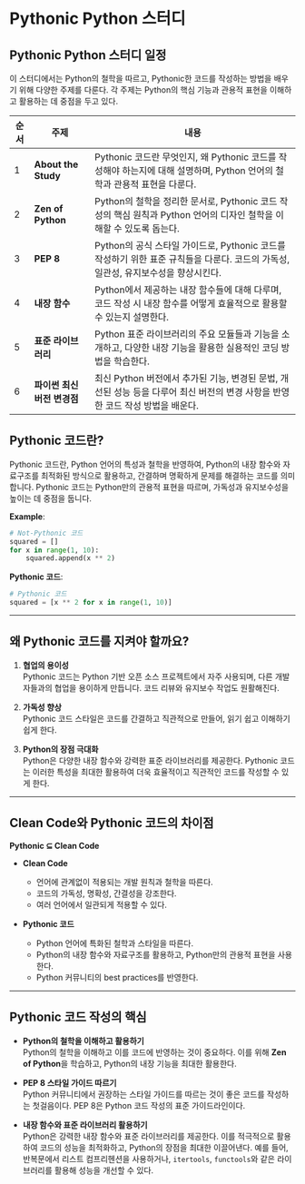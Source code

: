 # **Pythonic Python 스터디**

## **Pythonic Python 스터디 일정**

이 스터디에서는 Python의 철학을 따르고, Pythonic한 코드를 작성하는 방법을 배우기 위해 다양한 주제를 다룬다. 각 주제는 Python의 핵심 기능과 관용적 표현을 이해하고 활용하는 데 중점을 두고 있다. 

| 순서 | 주제                        | 내용                                                                                                                                  |
|------|-----------------------------|---------------------------------------------------------------------------------------------------------------------------------------|
| 1    | **About the Study**          | Pythonic 코드란 무엇인지, 왜 Pythonic 코드를 작성해야 하는지에 대해 설명하며, Python 언어의 철학과 관용적 표현을 다룬다.               |
| 2    | **Zen of Python**            | Python의 철학을 정리한 문서로, Pythonic 코드 작성의 핵심 원칙과 Python 언어의 디자인 철학을 이해할 수 있도록 돕는다.                |
| 3    | **PEP 8**                    | Python의 공식 스타일 가이드로, Pythonic 코드를 작성하기 위한 표준 규칙들을 다룬다. 코드의 가독성, 일관성, 유지보수성을 향상시킨다.   |
| 4    | **내장 함수**                | Python에서 제공하는 내장 함수들에 대해 다루며, 코드 작성 시 내장 함수를 어떻게 효율적으로 활용할 수 있는지 설명한다.               |
| 5    | **표준 라이브러리**           | Python 표준 라이브러리의 주요 모듈들과 기능을 소개하고, 다양한 내장 기능을 활용한 실용적인 코딩 방법을 학습한다.                      |
| 6    | **파이썬 최신 버전 변경점**  | 최신 Python 버전에서 추가된 기능, 변경된 문법, 개선된 성능 등을 다루어 최신 버전의 변경 사항을 반영한 코드 작성 방법을 배운다.      |


## **Pythonic 코드란?**
Pythonic 코드란, Python 언어의 특성과 철학을 반영하여, Python의 내장 함수와 자료구조를 최적화된 방식으로 활용하고, 간결하며 명확하게 문제를 해결하는 코드를 의미합니다. Pythonic 코드는 Python만의 관용적 표현을 따르며, 가독성과 유지보수성을 높이는 데 중점을 둡니다.

**Example**:
```python
# Not-Pythonic 코드
squared = []
for x in range(1, 10):
    squared.append(x ** 2)
```

**Pythonic 코드**:
```python
# Pythonic 코드
squared = [x ** 2 for x in range(1, 10)]
```

---

## **왜 Pythonic 코드를 지켜야 할까요?**

1. **협업의 용이성**  
   Pythonic 코드는 Python 기반 오픈 소스 프로젝트에서 자주 사용되며, 다른 개발자들과의 협업을 용이하게 만듭니다. 코드 리뷰와 유지보수 작업도 원활해진다.

2. **가독성 향상**  
   Pythonic 코드 스타일은 코드를 간결하고 직관적으로 만들어, 읽기 쉽고 이해하기 쉽게 한다.

3. **Python의 장점 극대화**  
   Python은 다양한 내장 함수와 강력한 표준 라이브러리를 제공한다. Pythonic 코드는 이러한 특성을 최대한 활용하여 더욱 효율적이고 직관적인 코드를 작성할 수 있게 한다.

---

## **Clean Code와 Pythonic 코드의 차이점**

**Pythonic ⊆ Clean Code**


- **Clean Code**  
  - 언어에 관계없이 적용되는 개발 원칙과 철학을 따른다.  
  - 코드의 가독성, 명확성, 간결성을 강조한다.  
  - 여러 언어에서 일관되게 적용할 수 있다.

- **Pythonic 코드**  
  - Python 언어에 특화된 철학과 스타일을 따른다.  
  - Python의 내장 함수와 자료구조를 활용하고, Python만의 관용적 표현을 사용한다.  
  - Python 커뮤니티의 best practices를 반영한다.

---

## **Pythonic 코드 작성의 핵심**

- **Python의 철학을 이해하고 활용하기**  
   Python의 철학을 이해하고 이를 코드에 반영하는 것이 중요하다. 이를 위해 **Zen of Python**을 학습하고, Python의 내장 기능을 최대한 활용한다.

- **PEP 8 스타일 가이드 따르기**  
   Python 커뮤니티에서 권장하는 스타일 가이드를 따르는 것이 좋은 코드를 작성하는 첫걸음이다. PEP 8은 Python 코드 작성의 표준 가이드라인이다.

- **내장 함수와 표준 라이브러리 활용하기**  
   Python은 강력한 내장 함수와 표준 라이브러리를 제공한다. 이를 적극적으로 활용하여 코드의 성능을 최적화하고, Python의 장점을 최대한 이끌어낸다. 예를 들어, 반복문에서 리스트 컴프리헨션을 사용하거나, `itertools`, `functools`와 같은 라이브러리를 활용해 성능을 개선할 수 있다.